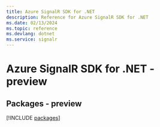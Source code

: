 ```yaml
---
title: Azure SignalR SDK for .NET
description: Reference for Azure SignalR SDK for .NET
ms.date: 02/13/2024
ms.topic: reference
ms.devlang: dotnet
ms.service: signalr
---
```

# Azure SignalR SDK for .NET - preview
## Packages - preview
[!INCLUDE [packages](signalr-index.md)]